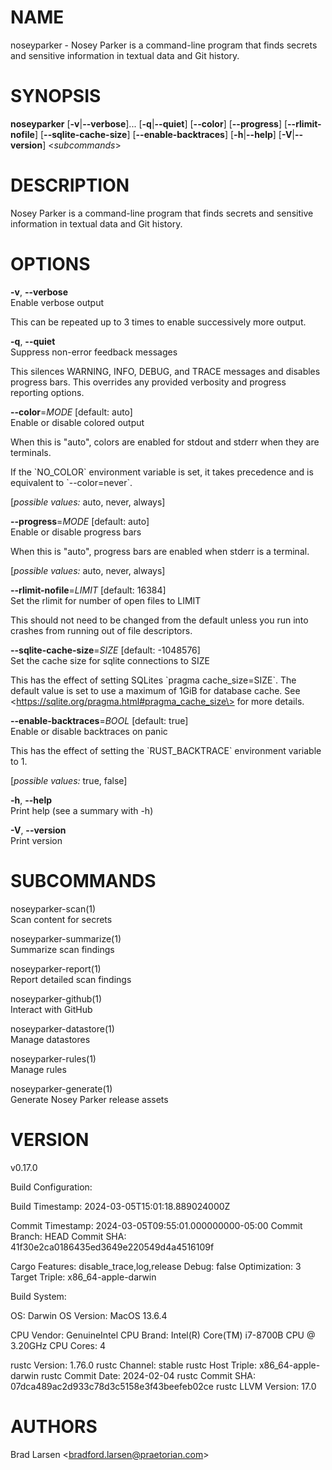 # NAME

noseyparker - Nosey Parker is a command-line program that finds secrets
and sensitive information in textual data and Git history.

# SYNOPSIS

**noseyparker** \[**-v**\|**--verbose**\]... \[**-q**\|**--quiet**\]
\[**--color**\] \[**--progress**\] \[**--rlimit-nofile**\]
\[**--sqlite-cache-size**\] \[**--enable-backtraces**\]
\[**-h**\|**--help**\] \[**-V**\|**--version**\] \<*subcommands*\>

# DESCRIPTION

Nosey Parker is a command-line program that finds secrets and sensitive
information in textual data and Git history.

# OPTIONS

**-v**, **--verbose**  
Enable verbose output

This can be repeated up to 3 times to enable successively more output.

**-q**, **--quiet**  
Suppress non-error feedback messages

This silences WARNING, INFO, DEBUG, and TRACE messages and disables
progress bars. This overrides any provided verbosity and progress
reporting options.

**--color**=*MODE* \[default: auto\]  
Enable or disable colored output

When this is "auto", colors are enabled for stdout and stderr when they
are terminals.

If the \`NO_COLOR\` environment variable is set, it takes precedence and
is equivalent to \`--color=never\`.  

  
\[*possible values:* auto, never, always\]

**--progress**=*MODE* \[default: auto\]  
Enable or disable progress bars

When this is "auto", progress bars are enabled when stderr is a
terminal.  

  
\[*possible values:* auto, never, always\]

**--rlimit-nofile**=*LIMIT* \[default: 16384\]  
Set the rlimit for number of open files to LIMIT

This should not need to be changed from the default unless you run into
crashes from running out of file descriptors.

**--sqlite-cache-size**=*SIZE* \[default: -1048576\]  
Set the cache size for sqlite connections to SIZE

This has the effect of setting SQLites \`pragma cache_size=SIZE\`. The
default value is set to use a maximum of 1GiB for database cache. See
\<https://sqlite.org/pragma.html#pragma_cache_size\> for more details.

**--enable-backtraces**=*BOOL* \[default: true\]  
Enable or disable backtraces on panic

This has the effect of setting the \`RUST_BACKTRACE\` environment
variable to 1.  

  
\[*possible values:* true, false\]

**-h**, **--help**  
Print help (see a summary with -h)

**-V**, **--version**  
Print version

# SUBCOMMANDS

noseyparker-scan(1)  
Scan content for secrets

noseyparker-summarize(1)  
Summarize scan findings

noseyparker-report(1)  
Report detailed scan findings

noseyparker-github(1)  
Interact with GitHub

noseyparker-datastore(1)  
Manage datastores

noseyparker-rules(1)  
Manage rules

noseyparker-generate(1)  
Generate Nosey Parker release assets

# VERSION

v0.17.0

Build Configuration:

Build Timestamp: 2024-03-05T15:01:18.889024000Z

Commit Timestamp: 2024-03-05T09:55:01.000000000-05:00 Commit Branch:
HEAD Commit SHA: 41f30e2ca0186435ed3649e220549d4a4516109f

Cargo Features: disable_trace,log,release Debug: false Optimization: 3
Target Triple: x86_64-apple-darwin

Build System:

OS: Darwin OS Version: MacOS 13.6.4

CPU Vendor: GenuineIntel CPU Brand: Intel(R) Core(TM) i7-8700B CPU @
3.20GHz CPU Cores: 4

rustc Version: 1.76.0 rustc Channel: stable rustc Host Triple:
x86_64-apple-darwin rustc Commit Date: 2024-02-04 rustc Commit SHA:
07dca489ac2d933c78d3c5158e3f43beefeb02ce rustc LLVM Version: 17.0

# AUTHORS

Brad Larsen \<bradford.larsen@praetorian.com\>
